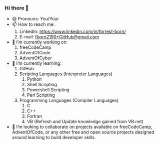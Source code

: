 ### Hi there 👋

<!--
**forrest-born/Forrest-Born** is a ✨ _special_ ✨ repository because its `README.md` (this file) appears on your GitHub profile.

Here are some ideas to get you started:

- 🔭 I’m currently working on ...
- 🌱 I’m currently learning ...
- 👯 I’m looking to collaborate on ...
- 🤔 I’m looking for help with ...
- 💬 Ask me about ...
- 📫 How to reach me: ...
- 😄 Pronouns: ...
- ⚡ Fun fact: ...
-->
- 😄 Pronouns: You/Your
- 📫 How to reach me: 
    1. LinkedIn: https://www.linkedin.com/in/forrest-born/
    2. E-mail: fborn2190+GitHub@gmail.com
- 🔭 I’m currently working on:
    1. freeCodeCamp
    2. AdventOfCode
    3. AdventOfCyber
- 🌱 I’m currently learning:
    1. GitHub
    2. Scripting Languages (Interpreter Languages)
        1. Python
        2. Shell Scripting
        3. Powershell Scripting
        4. Perl Scripting
    3. Programming Languages (Compiler Languages)
        1. C
        2. C++
        3. Fortran
        4. VB (Refresh and Update knowledge gained from VB.net)
- 👯 I’m looking to collaborate on projects available on freeCodeCamp, AdventOfCode, or any other free and open source projects designed around learning to build developer skills.
